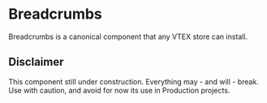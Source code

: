 # Breadcrumbs

Breadcrumbs is a canonical component that any VTEX store can install.

## Disclaimer

This component still under construction. Everything may - and will - break. Use with caution, and avoid for now its use in Production projects.
